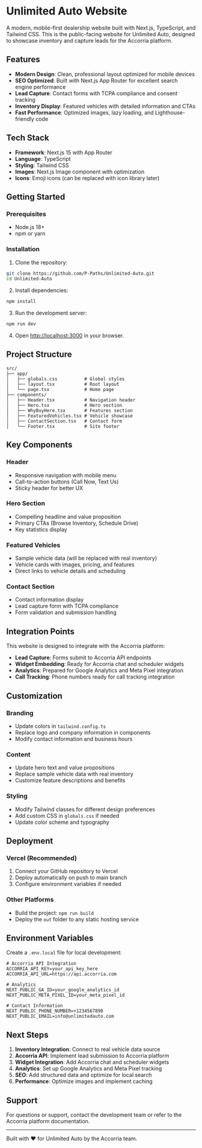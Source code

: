 # Unlimited Auto Website

A modern, mobile-first dealership website built with Next.js, TypeScript, and Tailwind CSS. This is the public-facing website for Unlimited Auto, designed to showcase inventory and capture leads for the Accorria platform.

## Features

- **Modern Design**: Clean, professional layout optimized for mobile devices
- **SEO Optimized**: Built with Next.js App Router for excellent search engine performance
- **Lead Capture**: Contact forms with TCPA compliance and consent tracking
- **Inventory Display**: Featured vehicles with detailed information and CTAs
- **Fast Performance**: Optimized images, lazy loading, and Lighthouse-friendly code

## Tech Stack

- **Framework**: Next.js 15 with App Router
- **Language**: TypeScript
- **Styling**: Tailwind CSS
- **Images**: Next.js Image component with optimization
- **Icons**: Emoji icons (can be replaced with icon library later)

## Getting Started

### Prerequisites

- Node.js 18+ 
- npm or yarn

### Installation

1. Clone the repository:
```bash
git clone https://github.com/P-Paths/Unlimited-Auto.git
cd Unlimited-Auto
```

2. Install dependencies:
```bash
npm install
```

3. Run the development server:
```bash
npm run dev
```

4. Open [http://localhost:3000](http://localhost:3000) in your browser.

## Project Structure

```
src/
├── app/
│   ├── globals.css          # Global styles
│   ├── layout.tsx           # Root layout
│   └── page.tsx             # Home page
├── components/
│   ├── Header.tsx           # Navigation header
│   ├── Hero.tsx             # Hero section
│   ├── WhyBuyHere.tsx       # Features section
│   ├── FeaturedVehicles.tsx # Vehicle showcase
│   ├── ContactSection.tsx   # Contact form
│   └── Footer.tsx           # Site footer
```

## Key Components

### Header
- Responsive navigation with mobile menu
- Call-to-action buttons (Call Now, Text Us)
- Sticky header for better UX

### Hero Section
- Compelling headline and value proposition
- Primary CTAs (Browse Inventory, Schedule Drive)
- Key statistics display

### Featured Vehicles
- Sample vehicle data (will be replaced with real inventory)
- Vehicle cards with images, pricing, and features
- Direct links to vehicle details and scheduling

### Contact Section
- Contact information display
- Lead capture form with TCPA compliance
- Form validation and submission handling

## Integration Points

This website is designed to integrate with the Accorria platform:

- **Lead Capture**: Forms submit to Accorria API endpoints
- **Widget Embedding**: Ready for Accorria chat and scheduler widgets
- **Analytics**: Prepared for Google Analytics and Meta Pixel integration
- **Call Tracking**: Phone numbers ready for call tracking integration

## Customization

### Branding
- Update colors in `tailwind.config.ts`
- Replace logo and company information in components
- Modify contact information and business hours

### Content
- Update hero text and value propositions
- Replace sample vehicle data with real inventory
- Customize feature descriptions and benefits

### Styling
- Modify Tailwind classes for different design preferences
- Add custom CSS in `globals.css` if needed
- Update color scheme and typography

## Deployment

### Vercel (Recommended)
1. Connect your GitHub repository to Vercel
2. Deploy automatically on push to main branch
3. Configure environment variables if needed

### Other Platforms
- Build the project: `npm run build`
- Deploy the `out` folder to any static hosting service

## Environment Variables

Create a `.env.local` file for local development:

```env
# Accorria API Integration
ACCORRIA_API_KEY=your_api_key_here
ACCORRIA_API_URL=https://api.accorria.com

# Analytics
NEXT_PUBLIC_GA_ID=your_google_analytics_id
NEXT_PUBLIC_META_PIXEL_ID=your_meta_pixel_id

# Contact Information
NEXT_PUBLIC_PHONE_NUMBER=+1234567890
NEXT_PUBLIC_EMAIL=info@unlimitedauto.com
```

## Next Steps

1. **Inventory Integration**: Connect to real vehicle data source
2. **Accorria API**: Implement lead submission to Accorria platform
3. **Widget Integration**: Add Accorria chat and scheduler widgets
4. **Analytics**: Set up Google Analytics and Meta Pixel tracking
5. **SEO**: Add structured data and optimize for local search
6. **Performance**: Optimize images and implement caching

## Support

For questions or support, contact the development team or refer to the Accorria platform documentation.

---

Built with ❤️ for Unlimited Auto by the Accorria team.
